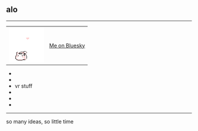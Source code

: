 ## alo

---

<a href="https://bsky.app/profile/meely.me">
  <table><tr>
    <td><img src="bluesky.gif" alt="Bluesky" /></td>
    <td>Me on Bluesky</td>
  </tr></table>
</a>


-
-
- vr stuff
-
-
-

---

so many ideas, so little time


<!--
**melikeox/melikeox** is a ✨ _special_ ✨ repository because its `README.md` (this file) appears on your GitHub profile.

Here are some ideas to get you started:

- 🔭 I’m currently working on ...
- 🌱 I’m currently learning ...
- 👯 I’m looking to collaborate on ...
- 🤔 I’m looking for help with ...
- 💬 Ask me about ...
- 📫 How to reach me: ...
- 😄 Pronouns: ...
- ⚡ Fun fact: ...
-->
